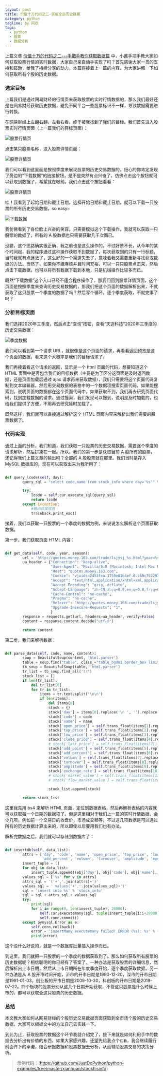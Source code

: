 ```yaml
---
layout: post
title: 价值十万代码之三-获取全部历史数据
category: python
tagline: by 闲欢
tags: 
  - python
  - 股票
  - 数据分析
---
```


上篇文章 [价值十万的代码之二---手把手教你获取数据篇](https://mp.weixin.qq.com/s/vlZkNb22GiNjUS2lUCkOdA) 中，小酱手把手教大家如何获取股票行情的实时数据，大家自己亲自动手实现了吗？首先感谢大家一贯的支持和鼓励，给我了持续分享的动力。本篇将接着上一篇的内容，为大家讲解一下如何获取所有个股的历史数据。

<!--more-->

### 选定目标

上篇我们是通过网易财经的行情页来获取股票的实时行情数据的，那么我们最好还是在网易财经获取历史数据，避免不同平台一些股票标识不一样，导致数据需要进行转换。

在网易财经上左翻右翻，左看右看，终于被我找到了我们的目标。我们首先进入股票实时行情页面（上一篇我们的目标页面）：

![股票行情页](http://www.justdopython.com/assets/images/2020/11/stockhisinfo/0.png)

点击某只股票名称，进入股票详情页面：

![股票详情页](http://www.justdopython.com/assets/images/2020/11/stockhisinfo/1.png)

我们可以看到这里面是按照季度来展现股票的历史交易数据的。细心的你肯定发现了旁边的“下载数据”的链接按钮，是不是突然有点兴奋了，仿佛点击这个按钮就可以获取到数据了，希望就在眼前。我们点击这个按钮看看：

![股票详情页](http://www.justdopython.com/assets/images/2020/11/stockhisinfo/2.png)

哇！我看到了起始日期和截止日期，选择开始日期和截止日期，就可以下载一只股票的所有历史交易数据，so easy~ 

![下载数据](http://www.justdopython.com/assets/images/2020/11/stockhisinfo/3.png)

我仿佛看到了各位脸上兴奋的笑容，只需要模拟这个下载操作，我就可以获取一只股票的数据了，所有的 A 股数据也只需要获取几千次而已。

没错，这个思路确实很正确，我之前也是这么操作的。不过好景不长，从今年的某个时间起，我的程序通过这种操作获取不到数据了，每次获取到的只有一行标题，当时我就有点迷茫了，这么好的一个渠道失去了，意味着我又需要重新寻找获取数据的方法。当然了，如果你不嫌麻烦并且时间充裕，可以一只只股票点击来，然后点击下载数据，也可以将所有数据下载到本地，只是机械操作比较多而已。

既然“下载数据”这个入口已经不适合程序操作了，那我们回到股票详情页面，这个页面是按照季度来查询历史交易数据的，那我们把这个页面的数据解析出来，不就获取了这只股票一个季度的数据了吗？然后写个循环，逐个季度获取，不就完事了吗？


### 分析目标页面

我们选择2020年三季度，然后点击“查询”按钮，查看“天迈科技”2020年三季度的历史交易数据：

![季度数据](http://www.justdopython.com/assets/images/2020/11/stockinfo/4.png)

我们可以看到第一个请求 URL，就很像是这个页面的请求，再看看返回预览是这个页面的数据，看来这个大概率是我们的目标请求了。

我们再接着看这个请求的返回，显示是一个 html 页面的代码，想要知道这个 HTML 页面中是否包含我们的目标数据（主要是为了区分这页面是及时返回数据，还是页面加载后通过 ajax 请求再来获取数据），我们只需要将这个页面代码复制到文本编辑器，然后用交易数据的表格中的一个数据项搜索页面代码，如果能搜索到，说明页面的数据都在这个页面代码中，如果获取不到，我们再去研究页面代码，找到加载数据的请求。通过搜索，我们发现可以搜到，说明是及时加载的，也给我们提供了方便，不用再去研究延时加载了。

既然这样，我们就可以直接通过解析这个 HTML 页面内容来解析出我们需要的股票数据了。


### 代码实现

通过上面的分析，我们知道，我们获取一只股票的历史交易数据，需要逐个季度的请求解析，然后拼凑在一起。所以，我们的第一步是获取目前 A 股所有的股票，还记得我们上篇文章的输出吗？全部的 A 股股票就在那里。我们当时是存入 MySQL 数据库的，现在可以获取出来为我所用了：

```python

def query_lcode(self, day):
        query_sql = "select code,name from stock_info where day='%s'" % day

        try:
            lcode = self.cur.execute_sql(query_sql)
            return lcode
        except Exception:
            #输出异常信息
            traceback.print_exc()

```

接着，我们以获取一只股票的一个季度的数据为例，来说说怎么解析这个页面获取数据。

第一步，我们获取页面 HTML 内容：

```python

def get_data(self, code, year, season):
        url = 'http://quotes.money.163.com/trade/lsjysj_%s.html?year=%s&season=%d' % (code, year, season)
        ua_header = {"Connection": "keep-alive",
                     "User-Agent": "Mozilla/5.0 (Macintosh; Intel Mac OS X 10_13_6) AppleWebKit/537.36 (KHTML, like Gecko) Chrome/74.0.3729.157 Safari/537.36",
                     "Host": "quotes.money.163.com",
                     "Cookie": "vjuids=2453fea.1759e01b4ef.0.c69c7922974aa; _ntes_nnid=99f0981d725ac03af6da5eec0508354e,1604673713410; _ntes_nuid=99f0981d725ac03af6da5eec0508354e; _ntes_stock_recent_=1300033; _ntes_stock_recent_=1300033; _ntes_stock_recent_=1300033; ne_analysis_trace_id=1604846790608; s_n_f_l_n3=20f075946bacfe111604846790626; _antanalysis_s_id=1604933714338; vjlast=1604673713.1605015317.11; pgr_n_f_l_n3=20f075946bacfe1116050154486829637; vinfo_n_f_l_n3=20f075946bacfe11.1.0.1604846790623.0.1605015456187",
                     "Accept": "text/html,application/xhtml+xml,application/xml;q=0.9,image/webp,image/apng,*/*;q=0.8,application/signed-exchange;v=b3;q=0.9",
                     "Accept-Encoding": "gzip, deflate",
                     "Accept-Language": "zh-CN,zh;q=0.9,en;q=0.8,fr;q=0.7",
                     "Cache-Control": "no-cache",
                     "Pragma": "no-cache",
                     "Referer": "http://quotes.money.163.com/trade/lsjysj_%s.html" % code,
                     "Upgrade-Insecure-Requests": "1",
                     }
        response = requests.get(url, headers=ua_header, verify=False)
        content = response.content.decode("utf-8")

        return content

```

第二步，我们来解析数据：

```python

def parse_data(self, code, name, content):
        soup = BeautifulSoup(content, 'html.parser')
        table = soup.find("table", class_="table_bg001 border_box limit_sale").prettify()
        tb_soup = BeautifulSoup(table, 'html.parser')
        tr_list = tb_soup.find_all('tr')
        stock_list = []
        if len(tr_list):
            del tr_list[0]
            for tr in tr_list:
                items = tr.text.split('\n\n')
                if len(items):
                    del items[0]
                    stock = {}
                    stock['day'] = items[0].replace('\n ', '').replace(' ', '')
                    stock['code'] = code
                    stock['name'] = name
                    stock['open_price'] = self.trans_float(items[1].replace('\n ', '').replace(' ', ''))
                    stock['top_price'] = self.trans_float(items[2].replace('\n ', '').replace(' ', ''))
                    stock['low_price'] = self.trans_float(items[3].replace('\n ', '').replace(' ', ''))
                    stock['close_price'] = self.trans_float(items[4].replace('\n ', '').replace(' ', ''))
                    # stock['last_price'] = self.trans_float(items[7])
                    stock['add_point'] = self.trans_float(items[5].replace('\n ', '').replace(' ', ''))
                    stock['add_percent'] = self.trans_float(items[6].replace('\n ', '').replace(' ', ''))
                    stock['volumn'] = self.trans_float(items[7].replace('\n ', '').replace(' ', '').replace(',', ''))
                    stock['turnover'] = self.trans_float(items[8].replace('\n ', '').replace(' ', '').replace(',', ''))
                    stock['amplitude'] = self.trans_float(items[9].replace('\n ', '').replace(' ', ''))
                    stock['exchange_rate'] = self.trans_float(items[10].replace('\n \n', '').replace(' ', ''))
                    # stock['market_value'] = self.trans_float(items[13])
                    # stock['flow_market_value'] = self.trans_float(items[14])

                    stock_list.append(stock)

        return stock_list

```

这里我先用 bs4 来解析 HTML 页面，定位到数据表格，然后再解析表格的内容就可以获取每一个日期的数据项了。但是这里相对于我们上一篇的实时行情数据，会少几项，例如前一个交易日的收盘价，市场成交额等，不过这几项数据是可以通过所有的历史数据计算出来的，所以即使以后要用我们也有办法。

解析完数据之后，我们就可以存储到数据库了：

```python

def insertdb(self, data_list):
        attrs = ['day', 'code', 'name', 'open_price', 'top_price', 'low_price', 'close_price', 'add_point',
                 'add_percent', 'volumn', 'turnover', 'amplitude', 'exchange_rate']
        insert_tuple = []
        for obj in data_list:
            insert_tuple.append((obj['day'], obj['code'], obj['name'], obj['open_price'], obj['top_price'], obj['low_price'], obj['close_price'], obj['add_point'], obj['add_percent'], obj['volumn'], obj['turnover'], obj['amplitude'], obj['exchange_rate']))
        values_sql = ['%s' for v in attrs]
        attrs_sql = '('+','.join(attrs)+')'
        values_sql = ' values('+','.join(values_sql)+')'
        sql = 'insert into %s' % 'stock_info'
        sql = sql + attrs_sql + values_sql
        try:
            print(sql)
            for i in range(0, len(insert_tuple), 20000):
                self.cur.executemany(sql, tuple(insert_tuple[i:i+20000]))
                self.conn.commit()
        except pymysql.Error as e:
            self.conn.rollback()
            error = 'insertMany executemany failed! ERROR (%s): %s' % (e.args[0], e.args[1])
            print(error)

```

这个没什么好说的，就是一个数据库批量插入操作而已。

到这里，我们就把一只股票的一个季度的数据获取到了。那么如何获取所有股票的历史数据呢？相信聪明的你已经有了答案了。一种办法是获取股票的详细信息，然后解析出上市日期，然后从上市日期所在年度季度开始，逐个季度获取数据。另一种办法是从 A 股开市时间开始，沪市的开市日期是1990-12-20，深市的开市日期是1991-01-03，创业板的开市日期是2009-10-30，科创板的开市日期是2019-07-22。四个板块的股票分别从这几个日期开始获取，不管这只股票是什么时候上市的，都可以获取全这只股票的历史数据。


### 总结

本文教大家如何从网易财经的个股历史交易数据页面获取到全市场个股的历史交易数据，大家可以根据文中的方法自己去实践一下。

到此为止，获取股票的数据这个环节我就介绍完了，接下来就是如何利用手中的数据去分析出有价值的东西。如果大家感兴趣，还望先给我点个`在看`，我会继续履行前面许下的承诺，结合研报数据和股票数据去分析，从而辅助股票交易的决策分析。



> 示例代码：(https://github.com/JustDoPython/python-examples/tree/master/xianhuan/stockhisinfo)
